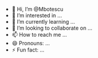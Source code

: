 - 👋 Hi, I’m @Mbotescu
- 👀 I’m interested in ...
- 🌱 I’m currently learning ...
- 💞️ I’m looking to collaborate on ...
- 📫 How to reach me ...
- 😄 Pronouns: ...
- ⚡ Fun fact: ...

<!---
Mbotescu/Mbotescu is a ✨ special ✨ repository because its `README.md` (this file) appears on your GitHub profile.
You can click the Preview link to take a look at your changes.
--->
